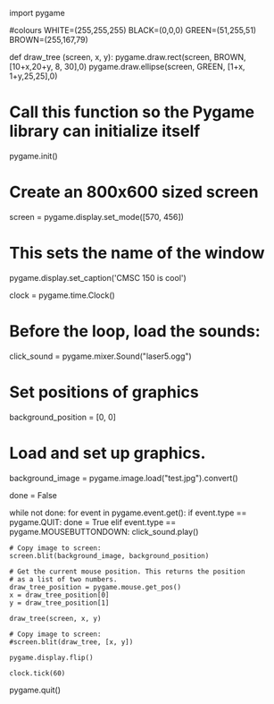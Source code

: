 import pygame

#colours
WHITE=(255,255,255)
BLACK=(0,0,0)
GREEN=(51,255,51)
BROWN=(255,167,79)

def draw_tree (screen, x, y):
    pygame.draw.rect(screen, BROWN, [10+x,20+y, 8, 30],0)
    pygame.draw.ellipse(screen, GREEN, [1+x, 1+y,25,25],0)

# Call this function so the Pygame library can initialize itself
pygame.init()
 
# Create an 800x600 sized screen
screen = pygame.display.set_mode([570, 456])

# This sets the name of the window
pygame.display.set_caption('CMSC 150 is cool')
 
clock = pygame.time.Clock()

# Before the loop, load the sounds:
click_sound = pygame.mixer.Sound("laser5.ogg")
 
# Set positions of graphics
background_position = [0, 0]

# Load and set up graphics.
background_image = pygame.image.load("test.jpg").convert()


done = False
 
while not done:
    for event in pygame.event.get():
        if event.type == pygame.QUIT:
            done = True
        elif event.type == pygame.MOUSEBUTTONDOWN:
            click_sound.play()
 
    # Copy image to screen:
    screen.blit(background_image, background_position)
 
    # Get the current mouse position. This returns the position
    # as a list of two numbers.
    draw_tree_position = pygame.mouse.get_pos()
    x = draw_tree_position[0]
    y = draw_tree_position[1]

    draw_tree(screen, x, y)
 
    # Copy image to screen:
    #screen.blit(draw_tree, [x, y])
 
    pygame.display.flip()
 
    clock.tick(60)
 
pygame.quit()